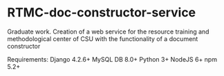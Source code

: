 # RTMC-doc-constructor-service
Graduate work. Creation of a web service for the resource training and methodological center of CSU with the functionality of a document constructor

Requirements:
  Django 4.2.6+
  MySQL DB 8.0+
  Python 3+
  NodeJS 6+
  npm 5.2+
